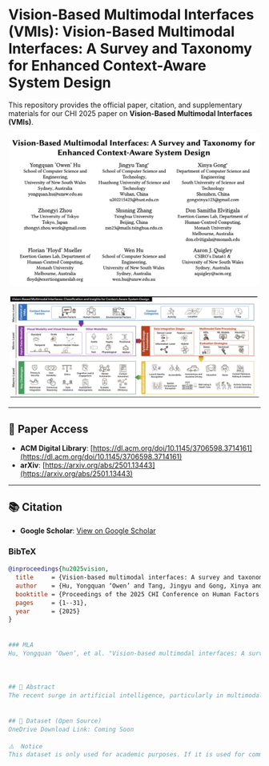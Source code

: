 
# Vision-Based Multimodal Interfaces (VMIs): Vision-Based Multimodal Interfaces: A Survey and Taxonomy for Enhanced Context-Aware System Design

This repository provides the official paper, citation, and supplementary materials for our CHI 2025 paper on **Vision-Based Multimodal Interfaces (VMIs)**.

<p align="center">
  <img src="https://github.com/yongquan-hu/Vision-Based-Multimodal-Interfaces/blob/main/VMIs_title.png" width="600" alt="VMIs Title">
</p>

<p align="center">
  <img src="https://github.com/yongquan-hu/Vision-Based-Multimodal-Interfaces/blob/main/teaser.png" width="600" alt="VMIs Teaser">
</p>

---

## 📄 Paper Access

- **ACM Digital Library**: [https://dl.acm.org/doi/10.1145/3706598.3714161](https://dl.acm.org/doi/10.1145/3706598.3714161)  
- **arXiv**: [https://arxiv.org/abs/2501.13443](https://arxiv.org/abs/2501.13443)

---

## 📚 Citation

- **Google Scholar**: [View on Google Scholar](https://scholar.google.com/citations?view_op=view_citation&hl=en&user=QqeG8WIAAAAJ&citation_for_view=QqeG8WIAAAAJ:YOwf2qJgpHMC)

### BibTeX
```bibtex
@inproceedings{hu2025vision,
  title     = {Vision-based multimodal interfaces: A survey and taxonomy for enhanced context-aware system design},
  author    = {Hu, Yongquan ‘Owen’ and Tang, Jingyu and Gong, Xinya and Zhou, Zhongyi and Zhang, Shuning and Elvitigala, Don Samitha and Mueller, Florian ‘Floyd’ and Hu, Wen and Quigley, Aaron J},
  booktitle = {Proceedings of the 2025 CHI Conference on Human Factors in Computing Systems},
  pages     = {1--31},
  year      = {2025}
}


### MLA
Hu, Yongquan ‘Owen’, et al. "Vision-based multimodal interfaces: A survey and taxonomy for enhanced context-aware system design." Proceedings of the 2025 CHI Conference on Human Factors in Computing Systems. 2025.



## 🧠 Abstract
The recent surge in artificial intelligence, particularly in multimodal processing technology, has advanced human-computer interaction, by altering how intelligent systems perceive, understand, and respond to contextual information (i.e., context awareness). Despite such advancements, there is a significant gap in comprehensive reviews examining these advances, especially from a multimodal data perspective, which is crucial for refining system design. This paper addresses a key aspect of this gap by conducting a systematic survey of data modality-driven Vision-based Multimodal Interfaces (VMIs). VMIs are essential for integrating multimodal data, enabling more precise interpretation of user intentions and complex interactions across physical and digital environments. Unlike previous task- or scenario-driven surveys, this study highlights the critical role of the visual modality in processing contextual information and facilitating multimodal interaction. Adopting a design framework moving from the whole to the details and back, it classifies VMIs across dimensions, providing insights for developing effective, context-aware systems.


## 📂 Dataset (Open Source)
OneDrive Download Link: Coming Soon

⚠️  Notice
This dataset is only used for academic purposes. If it is used for commercial or other profit-making purposes, legal liability will be pursued.
